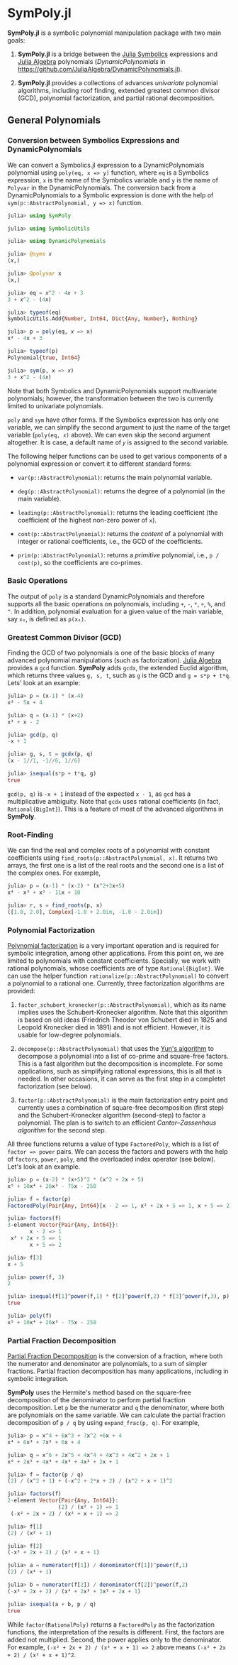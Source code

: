 # SymPoly.jl

**SymPoly.jl** is a symbolic polynomial manipulation package with two main goals:

1. **SymPoly.jl** is a bridge between the [Julia Symbolics](https://github.com/JuliaSymbolics/Symbolics.jl) expressions and [Julia Algebra](https://github.com/JuliaAlgebra) polynomials (*DynamicPolynomials* in https://github.com/JuliaAlgebra/DynamicPolynomials.jl).

2. **SymPoly.jl** provides a collections of advances *univariate* polynomial algorithms, including roof finding, extended greatest common divisor (GCD), polynomial factorization, and partial rational decomposition.

## General Polynomials

### Conversion between Symbolics Expressions and DynamicPolynomials

We can convert a Symbolics.jl expression to a DynamicPolynomials polynomial using `poly(eq, x => y)` function, where `eq` is a Symbolics expression, `x` is the name of the Symbolics variable and `y` is the name of `Polyvar` in the DynamicPolynomials. The conversion back from a DynamicPolynomials to a Symbolic expression is done with the help of `sym(p::AbstractPolynomial, y => x)` function.

```julia
julia> using SymPoly

julia> using SymbolicUtils

julia> using DynamicPolynomials

julia> @syms 𝑥
(𝑥,)

julia> @polyvar x
(x,)

julia> eq = 𝑥^2 - 4𝑥 + 3
3 + 𝑥^2 - (4𝑥)

julia> typeof(eq)
SymbolicUtils.Add{Number, Int64, Dict{Any, Number}, Nothing}

julia> p = poly(eq, 𝑥 => x)
x² - 4x + 3

julia> typeof(p)
Polynomial{true, Int64}

julia> sym(p, x => 𝑥)
3 + 𝑥^2 - (4𝑥)
```

Note that both Symbolics and DynamicPolynomials support multivariate polynomials; however, the transformation between the two is currently limited to univariate polynomials.

`poly` and `sym` have other forms. If the Symbolics expression has only one variable, we can simplify the second argument to just the name of the target variable (`poly(eq, 𝑥)` above). We can even skip the second argument altogether. It is case, a default name of `𝑦` is assigned to the second variable.

The following helper functions can be used to get various components of a polynomial expression or convert it to different standard forms:

* `var(p::AbstractPolynomial)`: returns the main polynomial variable.

* `deg(p::AbstractPolynomial)`: returns the degree of a polynomial (in the main variable).

* `leading(p::AbstractPolynomial)`: returns the leading coefficient (the coefficient of the highest non-zero power of `x`).

* `cont(p::AbstractPolynomial)`: returns the *content* of a polynomial with integer or rational coefficients, i.e., the GCD of the coefficients.

* `prim(p::AbstractPolynomial)`: returns a *primitive* polynomial, i.e., `p / cont(p)`, so the coefficients are co-primes.

### Basic Operations

The output of `poly` is a standard DynamicPolynomials and therefore supports all the basic operations on polynomials, including `+`, `-`, `*`, `÷`, `%`, and `^`. In addition, polynomial evaluation for a given value of the main variable, say `x₀`, is defined as `p(x₀)`.

### Greatest Common Divisor (GCD)

Finding the GCD of two polynomials is one of the basic blocks of many advanced polynomial manipulations (such as factorization). [Julia Algebra](https://github.com/JuliaAlgebra) provides a `gcd` function. **SymPoly** adds `gcdx`, the extended Euclid algorithm, which returns three values `g, s, t`, such as `g` is the GCD and `g = s*p + t*q`. Lets' look at an example:

```julia
julia> p = (x-1) * (x-4)
x² - 5x + 4

julia> q = (x-1) * (x+2)
x² + x - 2

julia> gcd(p, q)
-x + 1

julia> g, s, t = gcdx(p, q)
(x - 1//1, -1//6, 1//6)

julia> isequal(s*p + t*q, g)
true

```

`gcd(p, q)` is `-x + 1` instead of the expected `x - 1`, as `gcd` has a multiplicative ambiguity. Note that `gcdx` uses rational coefficients (in fact, `Rational{BigInt}`). This is a feature of most of the advanced algorithms in **SymPoly**.

### Root-Finding

We can find the real and complex roots of a polynomial with constant coefficients using `find_roots(p::AbstractPolynomial, x)`. It returns two arrays, the first one is a list of the real roots and the second one is a list of the complex ones. For example,

```julia
julia> p = (x-1) * (x-2) * (x^2+2x+5)
x⁴ - x³ + x² - 11x + 10

julia> r, s = find_roots(p, x)
([1.0, 2.0], Complex[-1.0 + 2.0im, -1.0 - 2.0im])
```

### Polynomial Factorization

[Polynomial factorization](https://en.wikipedia.org/wiki/Factorization_of_polynomials) is a very important operation and is required for symbolic integration, among other applications. From this point on, we are limited to polynomials with constant coefficients. Specially, we work with rational polynomials, whose coefficients are of type `Rational{BigInt}`. We can use the helper function `rationalize(p::AbstractPolynomial)` to convert a polynomial to a rational one. Currently, three factorization algorithms are provided:

1. `factor_schubert_kronecker(p::AbstractPolynomial)`, which as its name implies uses the Schubert-Kronecker algorithm. Note that this algorithm is based on old ideas (Friedrich Theodor von Schubert died in 1825 and Leopold Kronecker died in 1891) and is not efficient. However, it is usable for low-degree polynomials.

2. `decompose(p::AbstractPolynomial)` that uses the [Yun's algorithm](https://en.wikipedia.org/wiki/Square-free_polynomial) to decompose a polynomial into a list of co-prime and square-free factors. This is a fast algorithm but the decomposition is incomplete. For some applications, such as simplifying rational expressions, this is all that is needed. In other occasions, it can serve as the first step in a completet factorization (see below).

3. `factor(p::AbstractPolynomial)` is the main factorization entry point and currently uses a combination of square-free decomposition (first step) and the Schubert-Kronecker algorithm (second-step) to factor a polynomial. The plan is to switch to an efficient *Cantor–Zassenhaus algorithm* for the second step.

All three functions returns a value of type `FactoredPoly`, which is a list of `factor => power` pairs. We can access the factors and powers with the help of `factors`, `power`, `poly`, and the overloaded index operator (see below). Let's look at an example.

```julia
julia> p = (x-2) * (x+5)^2 * (x^2 + 2x + 5)
x⁵ + 10x⁴ + 26x³ - 75x - 250

julia> f = factor(p)
FactoredPoly(Pair{Any, Int64}[x - 2 => 1, x² + 2x + 5 => 1, x + 5 => 2])

julia> factors(f)
3-element Vector{Pair{Any, Int64}}:
       x - 2 => 1
 x² + 2x + 5 => 1
       x + 5 => 2

julia> f[3]
x + 5

julia> power(f, 3)
2

julia> isequal(f[1]^power(f,1) * f[2]^power(f,2) * f[3]^power(f,3), p)
true

julia> poly(f)
x⁵ + 10x⁴ + 26x³ - 75x - 250
```

### Partial Fraction Decomposition

[Partial Fraction Decomposition](https://en.wikipedia.org/wiki/Partial_fraction_decomposition) is the conversion of a fraction, where both the numerator and denominator are polynomials, to a sum of simpler fractions. Partial fraction decomposition has many applications, including in symbolic integration.

**SymPoly** uses the Hermite's method based on the square-free decomposition of the denominator to perform partial fraction decomposition. Let `p` be the numerator and `q` the denominator, where both are polynomials on the same variable. We can calculate the partial fraction decomposition of `p / q` by using `expand_frac(p, q)`. For example,

```julia
julia> p = x^4 + 6x^3 + 7x^2 +6x + 4
x⁴ + 6x³ + 7x² + 6x + 4

julia> q = x^6 + 2x^5 + 4x^4 + 4x^3 + 4x^2 + 2x + 1
x⁶ + 2x⁵ + 4x⁴ + 4x³ + 4x² + 2x + 1

julia> f = factor(p / q)
(2) / (x^2 + 1) + (-x^2 + 2*x + 2) / (x^2 + x + 1)^2

julia> factors(f)
2-element Vector{Pair{Any, Int64}}:
                (2) / (x² + 1) => 1
 (-x² + 2x + 2) / (x² + x + 1) => 2

julia> f[1]
(2) / (x² + 1)

julia> f[2]
(-x² + 2x + 2) / (x² + x + 1)

julia> a = numerator(f[1]) / denominator(f[1])^power(f,1)
(2) / (x² + 1)

julia> b = numerator(f[2]) / denominator(f[2])^power(f,2)
(-x² + 2x + 2) / (x⁴ + 2x³ + 3x² + 2x + 1)

julia> isequal(a + b, p / q)
true
```

While `factor(RationalPoly)` returns a `FactoredPoly` as the factorization functions, the interpretation of the results is different. First, the factors are added not multiplied. Second, the power applies only to the denominator. For example, `(-x² + 2x + 2) / (x² + x + 1) => 2` above means `(-x² + 2x + 2) / (x² + x + 1)^2`.
